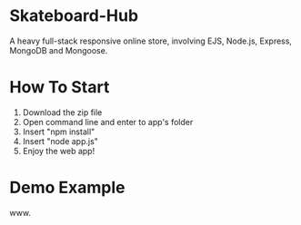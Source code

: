 # Skateboard-Hub
A heavy full-stack responsive online store, involving EJS, Node.js, Express, MongoDB and Mongoose.

# How To Start
1. Download the zip file
2. Open command line and enter to app's folder
3. Insert "npm install" 
4. Insert "node app.js"
5. Enjoy the web app!

# Demo Example
www.
